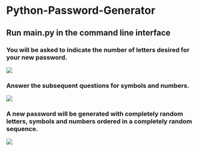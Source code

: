 # Python-Password-Generator

## Run main.py in the command line interface

### You will be asked to indicate the number of letters desired for your new password.
<img src="Python-Password-Generator\Letters.PNG">

### Answer the subsequent questions for symbols and numbers.
<img src= "Python-Password-Generator\questions.PNG">

### A new password will be generated with completely random letters, symbols and numbers ordered in a completely random sequence.
<img src= "Python-Password-Generator\newPass.PNG">
